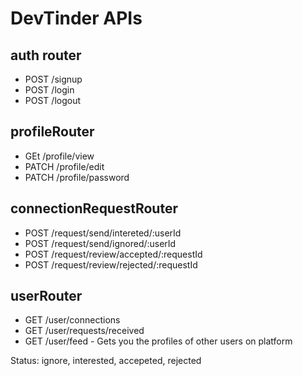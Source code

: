 # DevTinder APIs


## auth router
- POST /signup
- POST /login
- POST /logout


## profileRouter
- GEt /profile/view
- PATCH /profile/edit
- PATCH /profile/password

## connectionRequestRouter
- POST /request/send/intereted/:userId
- POST /request/send/ignored/:userId
- POST /request/review/accepted/:requestId
- POST /request/review/rejected/:requestId

## userRouter
- GET /user/connections
- GET /user/requests/received
- GET /user/feed - Gets you the profiles of other users on platform

Status: ignore, interested, accepeted, rejected